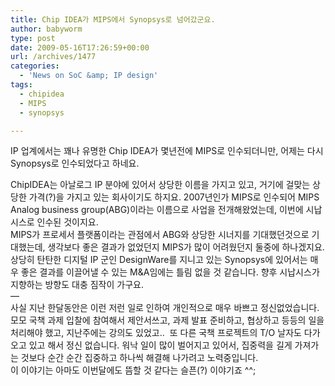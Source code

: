 ```yaml
---
title: Chip IDEA가 MIPS에서 Synopsys로 넘어갔군요.
author: babyworm
type: post
date: 2009-05-16T17:26:59+00:00
url: /archives/1477
categories:
  - 'News on SoC &amp; IP design'
tags:
  - chipidea
  - MIPS
  - synopsys

---
```

IP 업계에서는 꽤나 유명한 Chip IDEA가 몇년전에 MIPS로 인수되더니만, 어제는 다시 Synopsys로 인수되었다고 하네요. 

<div>
</div>

<div>
  ChipIDEA는 아날로그 IP 분야에 있어서 상당한 이름을 가지고 있고, 거기에 걸맞는 상당한 가격(?)을 가지고 있는 회사이기도 하지요. 2007년인가 MIPS로 인수되어 MIPS Analog business group(ABG)이라는 이름으로 사업을 전개해왔었는데, 이번에 시납시스로 인수된 것이지요. 
</div>

<div>
</div>

<div>
  MIPS가 프로세서 플랫폼이라는 관점에서 ABG와 상당한 시너지를 기대했던것으로 기대했는데, 생각보다 좋은 결과가 없었던지 MIPS가 많이 어려웠던지 둘중에 하나겠지요. 상당히 탄탄한 디지털 IP 군인 DesignWare를 지니고 있는 Synopsys에 있어서는 매우 좋은 결과를 이끌어낼 수 있는 M&A임에는 틀림 없을 것 같습니다. 향후 시납시스가 지향하는 방향도 대충 짐작이 가구요. 
</div>

<div>
</div>

<div>
  &#8212;
</div>

<div>
</div>

<div>
  사실 지난 한달동안은 이런 저런 일로 인하여 개인적으로 매우 바쁘고 정신없었습니다. 모모 국책 과제 입찰에 참여해서 제안서쓰고, 과제 발표 준비하고, 협상하고 등등의 일을 처리해야 했고, 지난주에는 강의도 있었고..  또 다른 국책 프로젝트의 T/O 날자도 다가오고 있고 해서 정신 없습니다. 워낙 일이 많이 벌어지고 있어서, 집중력을 길게 가져가는 것보다 순간 순간 집중하고 하나씩 해결해 나가려고 노력중입니다. 
</div>

<div>
</div>

<div>
  이 이야기는 아마도 이번달에도 뜸할 것 같다는 슬픈(?) 이야기죠 ^^;
</div>

<div>
</div>

<div>
</div>

<div>
</div>